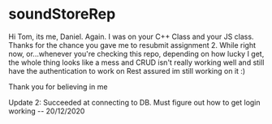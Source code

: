# soundStoreRep

Hi Tom, its me, Daniel. Again. I was on your C++ Class and your JS class. Thanks for the chance you gave me to resubmit assignment 2. 
While right now, or...whenever you're checking this repo, depending on how lucky I get, the whole thing looks like a mess and CRUD isn't really working well and still have the authentication to work on
Rest assured im still working on it :)

Thank you for believing in me

Update 2: Succeeded at connecting to DB. Must figure out how to get login working -- 20/12/2020
